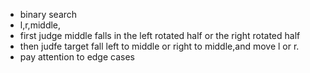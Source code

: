+ binary search
+ l,r,middle,
+ first judge middle falls in the left rotated half or the right rotated half
+ then judfe target fall left to middle or right to middle,and move l or r.
+ pay attention to edge cases
